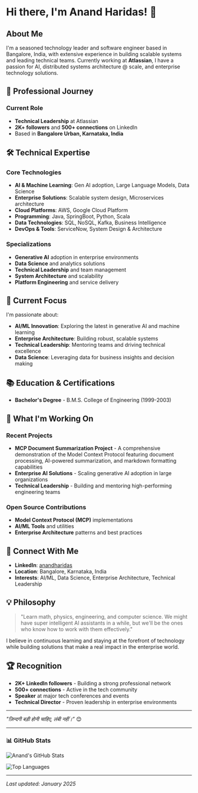 # Hi there, I'm Anand Haridas! 👋

## About Me

I'm a seasoned technology leader and software engineer based in Bangalore, India, with extensive experience in building scalable systems and leading technical teams. Currently working at **Atlassian**, I have a passion for AI, distributed systems architecture @ scale, and enterprise technology solutions.

## 🚀 Professional Journey

### Current Role
- **Technical Leadership** at Atlassian
- **2K+ followers** and **500+ connections** on LinkedIn
- Based in **Bangalore Urban, Karnataka, India**

## 🛠️ Technical Expertise

### Core Technologies
- **AI & Machine Learning**: Gen AI adoption, Large Language Models, Data Science
- **Enterprise Solutions**: Scalable system design, Microservices architecture
- **Cloud Platforms**: AWS, Google Cloud Platform
- **Programming**: Java, SpringBoot, Python, Scala
- **Data Technologies**: SQL, NoSQL, Kafka, Business Intelligence
- **DevOps & Tools**: ServiceNow, System Design & Architecture

### Specializations
- **Generative AI** adoption in enterprise environments
- **Data Science** and analytics solutions
- **Technical Leadership** and team management
- **System Architecture** and scalability
- **Platform Engineering** and service delivery

## 🎯 Current Focus

I'm passionate about:
- **AI/ML Innovation**: Exploring the latest in generative AI and machine learning
- **Enterprise Architecture**: Building robust, scalable systems
- **Technical Leadership**: Mentoring teams and driving technical excellence
- **Data Science**: Leveraging data for business insights and decision making

## 📚 Education & Certifications
- **Bachelor's Degree** - B.M.S. College of Engineering (1999-2003)


## 🌟 What I'm Working On

### Recent Projects
- **MCP Document Summarization Project** - A comprehensive demonstration of the Model Context Protocol featuring document processing, AI-powered summarization, and markdown formatting capabilities
- **Enterprise AI Solutions** - Scaling generative AI adoption in large organizations
- **Technical Leadership** - Building and mentoring high-performing engineering teams

### Open Source Contributions
- **Model Context Protocol (MCP)** implementations
- **AI/ML Tools** and utilities
- **Enterprise Architecture** patterns and best practices

## 🔗 Connect With Me

- **LinkedIn**: [anandharidas](https://www.linkedin.com/in/anandharidas/)
- **Location**: Bangalore, Karnataka, India
- **Interests**: AI/ML, Data Science, Enterprise Architecture, Technical Leadership

## 💡 Philosophy

> "Learn math, physics, engineering, and computer science. We might have super intelligent AI assistants in a while, but we'll be the ones who know how to work with them effectively."

I believe in continuous learning and staying at the forefront of technology while building solutions that make a real impact in the enterprise world.

## 🏆 Recognition

- **2K+ LinkedIn followers** - Building a strong professional network
- **500+ connections** - Active in the tech community
- **Speaker** at major tech conferences and events
- **Technical Director** - Proven leadership in enterprise environments

---

*"ज़िन्दगी बड़ी होनी चाहिए, लंबी नहीं।”* 😊

---

### 📊 GitHub Stats

![Anand's GitHub Stats](https://github-readme-stats.vercel.app/api?username=anandharidas&show_icons=true&theme=radical)

![Top Languages](https://github-readme-stats.vercel.app/api/top-langs/?username=anandharidas&layout=compact&theme=radical)

---

*Last updated: January 2025*
